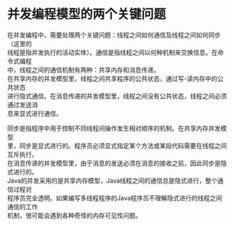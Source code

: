 # 并发编程模型的两个关键问题

在并发编程中，需要处理两个关键问题：线程之间如何通信及线程之间如何同步（这里的  
线程是指并发执行的活动实体）。通信是指线程之间以何种机制来交换信息。在命令式编程  
中，线程之间的通信机制有两种：共享内存和消息传递。  
在共享内存的并发模型里，线程之间共享程序的公共状态，通过写-读内存中的公共状态  
进行隐式通信。在消息传递的并发模型里，线程之间没有公共状态，线程之间必须通过发送消  
息来显式进行通信。

同步是指程序中用于控制不同线程间操作发生相对顺序的机制。在共享内存并发模型  
里，同步是显式进行的。程序员必须显式指定某个方法或某段代码需要在线程之间互斥执行。  
在消息传递的并发模型里，由于消息的发送必须在消息的接收之前，因此同步是隐式进行的。  
Java的并发采用的是共享内存模型，Java线程之间的通信总是隐式进行，整个通信过程对  
程序员完全透明。如果编写多线程程序的Java程序员不理解隐式进行的线程之间通信的工作  
机制，很可能会遇到各种奇怪的内存可见性问题。


